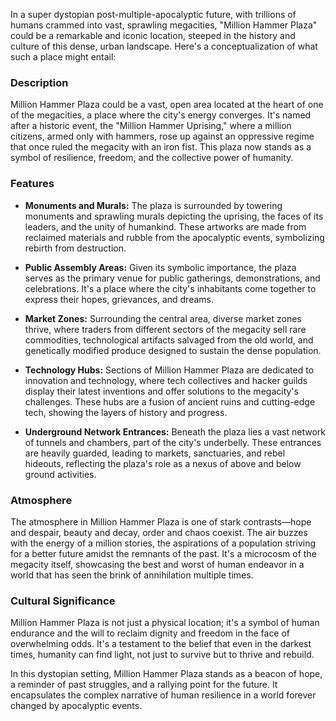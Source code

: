 In a super dystopian post-multiple-apocalyptic future, with trillions of humans crammed into vast, sprawling megacities, "Million Hammer Plaza" could be a remarkable and iconic location, steeped in the history and culture of this dense, urban landscape. Here's a conceptualization of what such a place might entail:

### Description

Million Hammer Plaza could be a vast, open area located at the heart of one of the megacities, a place where the city's energy converges. It's named after a historic event, the "Million Hammer Uprising," where a million citizens, armed only with hammers, rose up against an oppressive regime that once ruled the megacity with an iron fist. This plaza now stands as a symbol of resilience, freedom, and the collective power of humanity.

### Features

- **Monuments and Murals:** The plaza is surrounded by towering monuments and sprawling murals depicting the uprising, the faces of its leaders, and the unity of humankind. These artworks are made from reclaimed materials and rubble from the apocalyptic events, symbolizing rebirth from destruction.
    
- **Public Assembly Areas:** Given its symbolic importance, the plaza serves as the primary venue for public gatherings, demonstrations, and celebrations. It's a place where the city's inhabitants come together to express their hopes, grievances, and dreams.
    
- **Market Zones:** Surrounding the central area, diverse market zones thrive, where traders from different sectors of the megacity sell rare commodities, technological artifacts salvaged from the old world, and genetically modified produce designed to sustain the dense population.
    
- **Technology Hubs:** Sections of Million Hammer Plaza are dedicated to innovation and technology, where tech collectives and hacker guilds display their latest inventions and offer solutions to the megacity's challenges. These hubs are a fusion of ancient ruins and cutting-edge tech, showing the layers of history and progress.
    
- **Underground Network Entrances:** Beneath the plaza lies a vast network of tunnels and chambers, part of the city's underbelly. These entrances are heavily guarded, leading to markets, sanctuaries, and rebel hideouts, reflecting the plaza's role as a nexus of above and below ground activities.
    

### Atmosphere

The atmosphere in Million Hammer Plaza is one of stark contrasts—hope and despair, beauty and decay, order and chaos coexist. The air buzzes with the energy of a million stories, the aspirations of a population striving for a better future amidst the remnants of the past. It's a microcosm of the megacity itself, showcasing the best and worst of human endeavor in a world that has seen the brink of annihilation multiple times.

### Cultural Significance

Million Hammer Plaza is not just a physical location; it's a symbol of human endurance and the will to reclaim dignity and freedom in the face of overwhelming odds. It's a testament to the belief that even in the darkest times, humanity can find light, not just to survive but to thrive and rebuild.

In this dystopian setting, Million Hammer Plaza stands as a beacon of hope, a reminder of past struggles, and a rallying point for the future. It encapsulates the complex narrative of human resilience in a world forever changed by apocalyptic events.